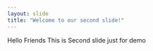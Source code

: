 ```yaml
---
layout: slide
title: "Welcome to our second slide!"
---
```

Hello Friends This is Second slide just for demo
